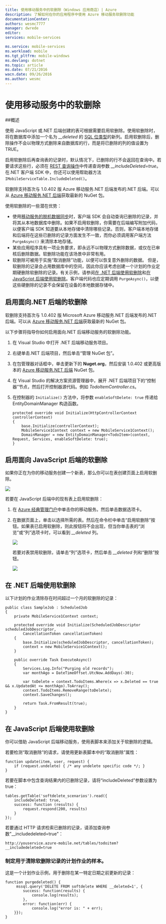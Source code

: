 ```yaml
---
title: 使用移动服务中的软删除（Windows 应用商店）| Azure
description: 了解如何在你的应用程序中使用 Azure 移动服务软删除功能
documentationCenter: 
authors: wesmc7777
manager: dwrede
editor: 
services: mobile-services

ms.service: mobile-services
ms.workload: mobile
ms.tgt_pltfrm: mobile-windows
ms.devlang: dotnet
ms.topic: article
ms.date: 07/21/2016
wacn.date: 09/26/2016
ms.author: wesmc
---
```


#  使用移动服务中的软删除

##概述

使用 JavaScript 或.NET 后端创建的表可根据需要启用软删除。使用软删除时，将在数据库中添加一个名为 *__deleted* 的 [SQL 位类型]的新列。启用软删除后，删除操作不会以物理方式删除来自数据库的行，而是将已删除的列的值设置为 TRUE。

启用软删除后再查询表的记录时，默认情况下，已删除的行不会返回在查询中。若要请求这些行，必须在 [REST 查询操作](http://msdn.microsoft.com/zh-cn/library/azure/jj677199.aspx)中传递查询参数 *__includeDeleted=true*。在.NET 客户端 SDK 中，你还可以使用帮助器方法 `IMobileServiceTable.IncludeDeleted()`。

软删除支持首次与 1.0.402 版 Azure 移动服务.NET 后端发布的.NET 后端。可以从 [Azure 移动服务.NET 后端](http://go.microsoft.com/fwlink/?LinkId=513165)获取最新的 NuGet 包。

使用软删除的一些潜在优势：

* 使用[移动服务的脱机数据同步]时，客户端 SDK 会自动查询已删除的记录，并将其从本地数据库中删除。如果不启用软删除，你需要在后端编写附加代码，以便客户端 SDK 知道要从本地存储中清除哪些记录。否则，客户端本地存储和后端将在这些已删除的记录方面发生不一致，而你必须调用客户端方法 `PurgeAsync()` 来清除本地存储。
* 某些应用程序具有一项业务要求，即永远不以物理方式删除数据，或仅在已审核后删除数据。软删除功能在该场景中非常有用。
* 软删除可被用于实施“取消删除”功能，以便可以恢复意外删除的数据。
但是，软删除的记录会占用数据库中的空间，因此你应该考虑创建一个计划的作业定期硬删除软删除的记录。有关示例，请参阅[在 .NET 后端使用软删除](#using-with-dotnet)和[在 JavaScript 后端使用软删除](#using-with-javascript)。客户端代码也应定期调用 `PurgeAsync()`，以便这些硬删除的记录不会保留在设备的本地数据存储中。

## 启用面向.NET 后端的软删除

软删除支持首次与 1.0.402 版 Microsoft Azure 移动服务.NET 后端发布的.NET 后端。可以从 [Azure 移动服务.NET 后端](http://go.microsoft.com/fwlink/?LinkId=513165)获取最新的 NuGet 包。

以下步骤将指导你如何启用面向.NET 后端移动服务的软删除功能。

1. 在 Visual Studio 中打开 .NET 后端移动服务项目。
2. 右键单击.NET 后端项目，然后单击“管理 NuGet 包”。 
3. 在包管理器对话框中，单击更新下的 **Nuget.org**，然后安装 1.0.402 或更高版本的 [Azure 移动服务.NET 后端](http://go.microsoft.com/fwlink/?LinkId=513165) NuGet 包。
3. 在 Visual Studio 的解决方案资源管理器中，展开 .NET 后端项目下的“控制器”节点，然后打开控制器源代码。例如 *TodoItemController.cs*。
4. 在控制器的 `Initialize()` 方法中，将参数 `enableSoftDelete: true` 传递给 EntityDomainManager 构造函数。

    ```
    protected override void Initialize(HttpControllerContext controllerContext)
    {
        base.Initialize(controllerContext);
        MobileService1Context context = new MobileService1Context();
        DomainManager = new EntityDomainManager<TodoItem>(context, Request, Services, enableSoftDelete: true);
    }
    ```

## 启用面向 JavaScript 后端的软删除

如果你正在为你的移动服务创建一个新表，那么你可以在表创建页面上启用软删除。

![][2]

若要在 JavaScript 后端中的现有表上启用软删除：

1. 在 [Azure 经典管理门户]中单击你的移动服务。然后单击数据选项卡。
2. 在数据页面上，单击以选择所需的表。然后在命令栏中单击“启用软删除”按钮。如果表已启用软删除，则此按钮将不会出现，但当你单击表的“浏览”或“列”选项卡时，可以看到 *\_\_deleted* 列。

    ![][0]

    若要对表禁用软删除，请单击“列”选项卡，然后单击 *\_\_deleted* 列和“删除”按钮。

    ![][1]

##  <a name="using-with-dotnet"></a>在 .NET 后端使用软删除

以下计划的作业清除存在时间超过一个月的软删除的记录：

```
public class SampleJob : ScheduledJob
{
    private MobileService1Context context;

    protected override void Initialize(ScheduledJobDescriptor scheduledJobDescriptor, 
        CancellationToken cancellationToken)
    {
        base.Initialize(scheduledJobDescriptor, cancellationToken);
        context = new MobileService1Context();
    }

    public override Task ExecuteAsync()
    {
        Services.Log.Info("Purging old records");
        var monthAgo = DateTimeOffset.UtcNow.AddDays(-30);

        var toDelete = context.TodoItems.Where(x => x.Deleted == true && x.UpdatedAt <= monthAgo).ToArray();
        context.TodoItems.RemoveRange(toDelete);
        context.SaveChanges();

        return Task.FromResult(true);
    }
}
```

## <a name="using-with-javascript"></a>在 JavaScript 后端使用软删除

你可以借助 JavaScript 后端移动服务，使用表脚本来添加关于软删除的逻辑。

若要检测“取消删除”的请求，请使用更新表脚本中的“取消删除”属性：

```
function update(item, user, request) {
    if (request.undelete) { /* any undelete specific code */; }
}
```
若要在脚本中包含查询结果内的已删除记录，请将“includeDeleted”参数设置为 true：

    tables.getTable('softdelete_scenarios').read({
        includeDeleted: true,
        success: function (results) {
            request.respond(200, results)
        }
    });

若要通过 HTTP 请求检索已删除的记录，请添加查询参数"\_\_includedeleted=true"：

```
http://youservice.azure-mobile.net/tables/todoitem?__includedeleted=true
```

###  制定用于清除软删除记录的计划作业的样本。

这是一个计划作业示例，用于删除在某一特定日期之前更新的记录：

```
function purgedeleted() {
     mssql.query('DELETE FROM softdelete WHERE __deleted=1', {
        success: function(results) {
            console.log(results);
        },
        error: function(err) {
            console.log("error is: " + err);
    }});
}
```

<!-- Images -->

[0]: ./media/mobile-services-using-soft-delete/enable-soft-delete-button.png
[1]: ./media/mobile-services-using-soft-delete/disable-soft-delete.png
[2]: ./media/mobile-services-using-soft-delete/enable-soft-delete-new-table.png

<!-- URLs. -->

[SQL 位类型]: http://msdn.microsoft.com/zh-cn/library/ms177603.aspx
[移动服务的脱机数据同步]: ./mobile-services-windows-store-dotnet-get-started-offline-data.md
[Azure 经典管理门户]: https://manage.windowsazure.cn/

<!---HONumber=Mooncake_0118_2016-->